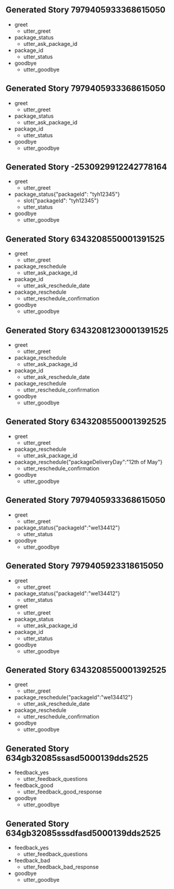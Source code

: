 ## Generated Story 7979405933368615050
* greet
    - utter_greet
* package_status
    - utter_ask_package_id
* package_id
    - utter_status
* goodbye
    - utter_goodbye

## Generated Story 7979405933368615050
* greet
    - utter_greet
* package_status
    - utter_ask_package_id
* package_id
    - utter_status
* goodbye
    - utter_goodbye

## Generated Story -2530929912242778164
* greet
    - utter_greet
* package_status{"packageId": "tyh12345"}
    - slot{"packageId": "tyh12345"}
    - utter_status
* goodbye
    - utter_goodbye

## Generated Story 6343208550001391525
* greet
    - utter_greet
* package_reschedule
    - utter_ask_package_id
* package_id
    - utter_ask_reschedule_date
* package_reschedule
    - utter_reschedule_confirmation
* goodbye
    - utter_goodbye

## Generated Story 63432081230001391525
* greet
    - utter_greet
* package_reschedule
    - utter_ask_package_id
* package_id
    - utter_ask_reschedule_date
* package_reschedule
    - utter_reschedule_confirmation
* goodbye
    - utter_goodbye

## Generated Story 6343208550001392525
* greet
    - utter_greet
* package_reschedule
    - utter_ask_package_id
* package_reschedule{"packageDeliveryDay":"12th of May"}
    - utter_reschedule_confirmation
* goodbye
    - utter_goodbye
	
## Generated Story 7979405933368615050
* greet
    - utter_greet
* package_status{"packageId":"we134412"}
    - utter_status
* goodbye
    - utter_goodbye
	
## Generated Story 7979405923318615050
* greet
    - utter_greet
* package_status{"packageId":"we134412"}
    - utter_status
* greet
    - utter_greet
* package_status
    - utter_ask_package_id
* package_id
    - utter_status
* goodbye
    - utter_goodbye

## Generated Story 6343208550001392525
* greet
    - utter_greet
* package_reschedule{"packageId":"we134412"}
    - utter_ask_reschedule_date
* package_reschedule
    - utter_reschedule_confirmation
* goodbye
    - utter_goodbye

## Generated Story 634gb32085ssasd5000139dds2525
* feedback_yes
    - utter_feedback_questions
* feedback_good
    - utter_feedback_good_response
* goodbye
    - utter_goodbye

## Generated Story 634gb32085sssdfasd5000139dds2525
* feedback_yes
    - utter_feedback_questions
* feedback_bad
    - utter_feedback_bad_response
* goodbye
    - utter_goodbye